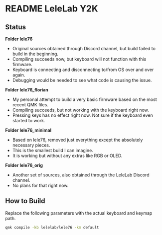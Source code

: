 # README LeleLab Y2K

## Status

**Folder lele76**

-   Original sources obtained through Discord channel, but build failed to build in the beginning.
-   Compiling succeeds now, but keyboard will not function with this firmware.
-   Keyboard is connecting and disconnecting to/from OS over and over again.
-   Debugging would be needed to see what code is causing the issue.

**Folder lele76_florian**

-   My personal attempt to build a very basic firmware based on the most recent QMK files.
-   Compiling succeeds, but not working with the keyboard right now.
-   Pressing keys has no effect right now. Not sure if the keyboard even started to work.

**Folder lele76_minimal**

-   Based on lele76, removed just everything except the absolutely necessary pieces.
-   This is the smallest build I can imagine.
-   It is working but without any extras like RGB or OLED.

**Folder lele76_orig**

-   Another set of sources, also obtained through the LeleLab Discord channel.
-   No plans for that right now.

## How to Build

Replace the following parameters with the actual keyboard and keymap path.

```bash
qmk compile -kb lelelab/lele76 -km default
```
